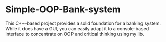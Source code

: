 # Simple-OOP-Bank-system
This C++-based project provides a solid foundation for a banking system. While it does have a GUI, you can easily adapt it to a console-based interface to concentrate on OOP and critical thinking using my lib.
